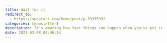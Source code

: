 ```yaml
---
title: Wait for it
redirect_to:
  - https://substack.com/home/post/p-33335992
categories: [newsletter]
description: It's amazing how fast things can happen when you've put in the time
date: 2021-03-08 08:46:14
---
```

